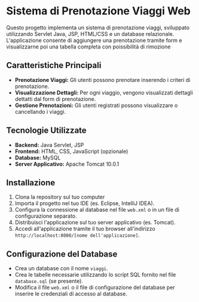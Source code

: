 # Sistema di Prenotazione Viaggi Web

Questo progetto implementa un sistema di prenotazione viaggi, sviluppato utilizzando Servlet Java, JSP, HTML/CSS e un database relazionale. L'applicazione consente di aggiungere una prenotazione tramite form e 
visualizzarne poi una tabella completa con poissibilità di rimozione

## Caratteristiche Principali

* **Prenotazione Viaggi:** Gli utenti possono prenotare inserendo i criteri di prenotazione.
* **Visualizzazione Dettagli:** Per ogni viaggio, vengono visualizzati dettagli dettatti dal form di prenotazione.
* **Gestione Prenotazioni:** Gli utenti registrati possono visualizzare o cancellando i viaggi.

## Tecnologie Utilizzate

* **Backend:** Java Servlet, JSP
* **Frontend:** HTML, CSS, JavaScript (opzionale)
* **Database:** MySQL
* **Server Applicativo:** Apache Tomcat 10.0.1

## Installazione

1.  Clona la repository sul tuo computer
2.  Importa il progetto nel tuo IDE (es. Eclipse, IntelliJ IDEA).
3.  Configura la connessione al database nel file `web.xml` o in un file di configurazione separato.
4.  Distribuisci l'applicazione sul tuo server applicativo (es. Tomcat).
5.  Accedi all'applicazione tramite il tuo browser all'indirizzo `http://localhost:8080/[nome dell'applicazione]`.

## Configurazione del Database

* Crea un database con il nome `viaggi`.
* Crea le tabelle necessarie utilizzando lo script SQL fornito nel file `database.sql` (se presente).
* Modifica il file `web.xml` o il file di configurazione del database per inserire le credenziali di accesso al database.
